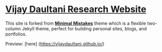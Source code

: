 # [Vijay Daultani Research Website](https://vijaydaultani.github.io/)

This site is forked from **[Minimal Mistakes](http://mmistakes.github.io/minimal-mistakes)** theme which is a flexible two-column Jekyll theme, perfect for building personal sites, blogs, and portfolios. 

Preview: [here] (https://vijaydaultani.github.io/)

